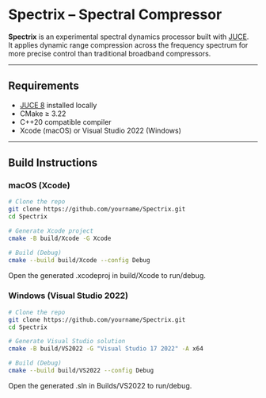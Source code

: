 # Spectrix – Spectral Compressor

**Spectrix** is an experimental spectral dynamics processor built with [JUCE](https://juce.com/).  
It applies dynamic range compression across the frequency spectrum for more precise control than traditional broadband compressors.

---

## Requirements
- [JUCE 8](https://github.com/juce-framework/JUCE) installed locally  
- CMake ≥ 3.22  
- C++20 compatible compiler  
- Xcode (macOS) or Visual Studio 2022 (Windows)  

---

## Build Instructions

### macOS (Xcode)
```bash
# Clone the repo
git clone https://github.com/yourname/Spectrix.git
cd Spectrix

# Generate Xcode project
cmake -B build/Xcode -G Xcode

# Build (Debug)
cmake --build build/Xcode --config Debug
```
Open the generated .xcodeproj in build/Xcode to run/debug.
### Windows (Visual Studio 2022)
```bash 
# Clone the repo
git clone https://github.com/yourname/Spectrix.git
cd Spectrix

# Generate Visual Studio solution
cmake -B build/VS2022 -G "Visual Studio 17 2022" -A x64

# Build (Debug)
cmake --build build/VS2022 --config Debug
```
Open the generated .sln in Builds/VS2022 to run/debug.
